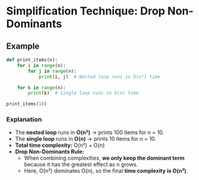 # Simplification Technique: Drop Non-Dominants

## Example

```python
def print_items(n):
    for i in range(n):
        for j in range(n):
            print(i, j)  # Nested loop runs in O(n²) time

    for k in range(n):
        print(k)  # Single loop runs in O(n) time

print_items(10)
```

### Explanation

- The **nested loop** runs in **O(n²)** → prints 100 items for n = 10.
- The **single loop** runs in **O(n)** → prints 10 items for n = 10.
- **Total time complexity:** O(n²) + O(n)
- **Drop Non-Dominants Rule:**
  - When combining complexities, **we only keep the dominant term** because it has the greatest effect as n grows.
  - Here, O(n²) dominates O(n), so the final **time complexity is O(n²)**.

